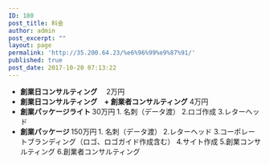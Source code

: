 ```yaml
---
ID: 180
post_title: 料金
author: admin
post_excerpt: ""
layout: page
permalink: 'http://35.200.64.23/%e6%96%99%e9%87%91/'
published: true
post_date: 2017-10-20 07:13:22
---
```

<ul>
 	<li><strong>創業日コンサルティング　</strong>
2万円</li>
 	<li><strong>創業日コンサルティング　+ 創業者コンサルティング</strong>
4万円</li>
 	<li><strong>創業パッケージライト
</strong>30万円<strong>
</strong>1. 名刺（データ渡）
2.ロゴ作成
3.レターヘッド<strong>
</strong></li>
 	<li><strong>創業パッケージ
</strong>150万円<strong>
</strong>1. 名刺（データ渡）
2.レターヘッド
3.コーポレートブランディング（ロゴ、ロゴガイド作成含む）
4.サイト作成
5.創業コンサルティング
6.創業者コンサルティング</li>
</ul>